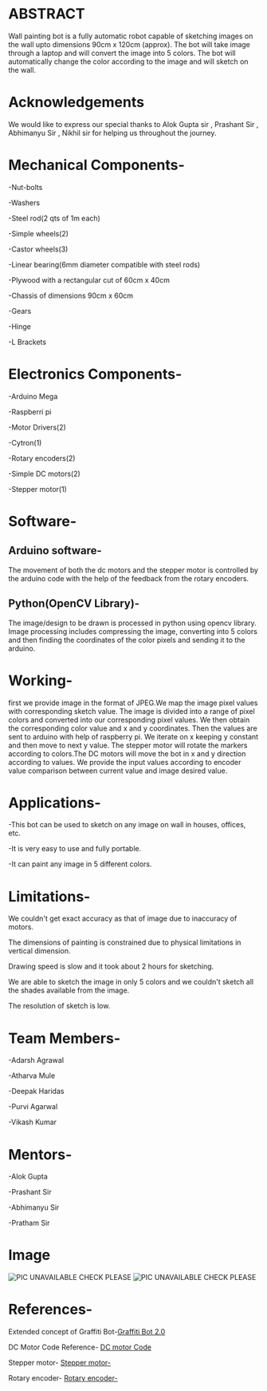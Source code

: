 ABSTRACT
========
Wall painting bot is a fully automatic robot capable of sketching images on the wall upto dimensions 90cm x 120cm (approx). 
The bot will take image through a laptop and will convert the image into 5 colors. 
The bot will automatically change the color according to the image and will sketch on the wall.

 Acknowledgements
 ===============

We would like to express our special thanks to Alok Gupta sir , Prashant Sir , Abhimanyu Sir , Nikhil sir for helping us throughout the journey.

Mechanical Components-
======================
-Nut-bolts
-Washers
-Steel rod(2 qts of 1m each)
-Simple wheels(2)
-Castor wheels(3)
-Linear bearing(6mm diameter compatible with steel rods)
-Plywood with a rectangular cut of 60cm x 40cm 
-Chassis of dimensions 90cm x 60cm 
-Gears 
-Hinge 
-L Brackets

Electronics Components-
=======================
-Arduino Mega
-Raspberri pi
-Motor Drivers(2)
-Cytron(1)
-Rotary encoders(2)
-Simple DC motors(2)
-Stepper motor(1)</p>

Software-
=========
Arduino software-
----------------- 
The movement of both the dc motors and the stepper motor is controlled by the arduino code with the help of the feedback from the rotary encoders.

Python(OpenCV Library)-
----------------------- 
The image/design to be drawn is processed in python using opencv library. Image processing includes compressing the image, converting into 5 colors and then finding the coordinates of the color pixels and sending it to the arduino.

Working-
========
first we provide image in the format of JPEG.We map the image pixel values with corresponding sketch value. The image is divided into a range of pixel colors and converted into our corresponding pixel values. We then obtain the corresponding color value and x and y coordinates. Then the values are sent to arduino with help of raspberry pi. We iterate on x keeping y constant and then move to next y value. The stepper motor will rotate the markers according to colors.The DC motors will move the bot in x and y direction according to values. We provide the input values according to encoder value comparison between current value and image desired value.

Applications-
=============
-This bot can be used to sketch on any image on wall in houses, offices, etc.
-It is very easy to use and fully portable.
-It can paint any image in 5 different colors.


Limitations-
============
We couldn't get exact accuracy as that of image due to inaccuracy of motors.
The dimensions of painting is constrained due to physical limitations in vertical dimension.
Drawing speed is slow and it took about 2 hours for sketching.
We are able to sketch the image in only 5 colors and we couldn't sketch all the shades available from the image.
The resolution of sketch is low.

Team Members-
=============
-Adarsh Agrawal
-Atharva Mule
-Deepak Haridas
-Purvi Agarwal
-Vikash Kumar

Mentors-
========
-Alok Gupta
-Prashant Sir
-Abhimanyu Sir
-Pratham Sir

Image
=====
![PIC UNAVAILABLE CHECK PLEASE](link1 )
![PIC UNAVAILABLE CHECK PLEASE](link2 )






References-
===========
Extended concept of Graffiti Bot-[Graffiti Bot 2.0](https://github.com/marsiitr/Grafitti-Bot-2.0)

DC Motor Code Reference- [DC motor Code](https://howtomechatronics.com/tutorials/arduino/arduino-dc-motor-control-tutorial-l298n-pwm-h-bridge/)

Stepper motor-  [Stepper motor-](https://circuitdigest.com/microcontroller-projects/arduino-stepper-motor-control-tutorial)

Rotary encoder- [Rotary encoder-](https://howtomechatronics.com/tutorials/arduino/rotary-encoder-works-use-arduino/)


